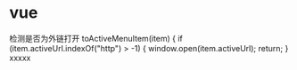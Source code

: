 # vue
检测是否为外链打开
    toActiveMenuItem(item) {
      if (item.activeUrl.indexOf("http") > -1) {
        window.open(item.activeUrl);
        return;
      }
xxxxx